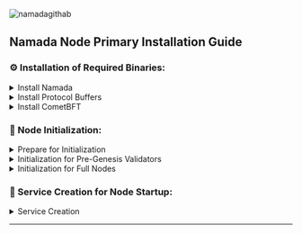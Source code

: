 ![namadagithab](https://github.com/Crouton-Digital/guide/assets/113435724/cd4429ca-b48d-4d34-9642-af251bfc9f89)


## Namada Node Primary Installation Guide

### ⚙️ Installation of Required Binaries:

<details>
  <summary>Install Namada</summary>
      
  - **Set the desired version**:
    ```bash
    NAMADA_TAG="v0.23.1"
    ```

  - **Download and extract**:
    ```bash
    curl -L -o namada.tar.gz "https://github.com/anoma/namada/releases/download/$NAMADA_TAG/namada-${NAMADA_TAG}-Linux-x86_64.tar.gz"
    tar -xvf namada.tar.gz
    ```

  - **Move to `/usr/local/bin`**:
    ```bash
    sudo mv namada-${NAMADA_TAG}-Linux-x86_64/* /usr/local/bin/
    ```

  - **Cleanup**:
    ```bash
    rm -rf namada-${NAMADA_TAG}-Linux-x86_64 namada.tar.gz
    ```

  - **Verify the installation**:
    ```bash
    namada --version
    ```

</details>

<details>
  <summary>Install Protocol Buffers</summary>
      
  - **Set the desired version**:
    ```bash
    PROTOBUF_TAG="v24.4"
    ```

  - **Download and extract to a specific folder**:
    ```bash
    curl -L -o protobuf.zip "https://github.com/protocolbuffers/protobuf/releases/download/$PROTOBUF_TAG/protoc-${PROTOBUF_TAG#v}-linux-x86_64.zip"
    mkdir protobuf_temp && unzip protobuf.zip -d protobuf_temp/
    ```

  - **Move to `/usr/local/bin` and `/usr/local/include`**:
    ```bash
    sudo cp protobuf_temp/bin/protoc /usr/local/bin/
    sudo cp -r protobuf_temp/include/* /usr/local/include/
    ```

  - **Cleanup**:
    ```bash
    rm -rf protobuf_temp protobuf.zip
    ```

  - **Verify the installation**:
    ```bash
    protoc --version
    ```

</details>

<details>
  <summary>Install CometBFT</summary>
      
  - **Set the desired version**:
    ```bash
    COMETBFT_TAG="v0.37.2"
    ```

  - **Download and extract to a specific folder**:
    ```bash
    curl -L -o cometbft.tar.gz "https://github.com/cometbft/cometbft/releases/download/$COMETBFT_TAG/cometbft_${COMETBFT_TAG#v}_linux_amd64.tar.gz"
    mkdir cometbft_temp && tar -xvf cometbft.tar.gz -C cometbft_temp/
    ```

  - **Move to `/usr/local/bin`**:
    ```bash
    sudo mv cometbft_temp/cometbft /usr/local/bin/
    ```

  - **Cleanup**:
    ```bash
    rm -rf cometbft_temp cometbft.tar.gz
    ```

  - **Verify the installation**:
    ```bash
    cometbft version
    ```

</details>

### 🌟 Node Initialization:

<details>
  <summary>Prepare for Initialization</summary>

  - **Create the required directories**:

    Create the main directory for pre-genesis or full-node:
    ```bash
    mkdir -p $HOME/.local/share/namada/pre-genesis/
    ```

    If you have a pre-genesis file, you should place it inside the created directory. For example, if your alias is `CroutonDigital`, the file should be placed in:
    `$HOME/.local/share/namada/pre-genesis/CroutonDigital/`.

    If you don't have a pre-genesis file, you can skip placing anything in this directory.

  - **Set the chain ID**:

    Set the chain ID as follows:
    ```bash
    CHAIN_ID=public-testnet-14.5d79b6958580
    echo "export CHAIN_ID=$CHAIN_ID" >> ~/.bashrc
    ```
  **NOTE:** If you have a pre-genesis file, it means you are a pre-genesis validator and should proceed to the "Initialization for Pre-Genesis Validators" section below. If you don't have a pre-genesis file, you should proceed to the "Initialization for Full Nodes" section.

</details>

<details>
  <summary>Initialization for Pre-Genesis Validators</summary>

  - **Set your validator alias**:

    Automatically parse and set your alias based on the pre-genesis folder name:
    ```bash
    ALIAS=$(basename $(ls -d $HOME/.local/share/namada/pre-genesis/*/) | head -n 1)
    echo "export ALIAS=$ALIAS" >> ~/.bashrc
    ```

  - **Join the network as a validator**:

    ```bash
    namada client utils join-network --chain-id $CHAIN_ID --genesis-validator $ALIAS
    ```

</details>

<details>
  <summary>Initialization for Full Nodes</summary>

  - **Join the network**:
    ```bash
    namada client utils join-network --chain-id $CHAIN_ID
    ```

</details>

### 🔄 Service Creation for Node Startup:
<details>
  <summary>Service Creation</summary>

  - **Create the Systemd Service File**:
    ```bash
    sudo tee /etc/systemd/system/namadad.service > /dev/null <<EOF
    [Unit]
    Description=namada
    After=network-online.target
    [Service]
    User=$USER
    WorkingDirectory=$HOME/.local/share/namada
    Environment=TM_LOG_LEVEL=p2p:none,pex:error
    Environment=NAMADA_CMT_STDOUT=true
    ExecStart=/usr/local/bin/namada node ledger run 
    StandardOutput=syslog
    StandardError=syslog
    Restart=always
    RestartSec=10
    LimitNOFILE=65535
    [Install]
    WantedBy=multi-user.target
    EOF
    ```

  - **Reload the Systemd Configuration:**
    ```bash
    sudo systemctl daemon-reload
    ```

  - **Enable and Start the Service:**
    ```bash
    sudo systemctl enable namadad
    sudo systemctl restart namadad
    ```

  - **Monitor the Service Logs:**
    ```bash
    sudo journalctl -u namadad -f -o cat
    ```

</details>

___

